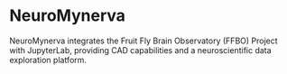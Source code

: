 # NeuroMynerva
NeuroMynerva integrates the Fruit Fly Brain Observatory (FFBO) Project with JupyterLab, providing CAD capabilities and a neuroscientific data exploration platform.

